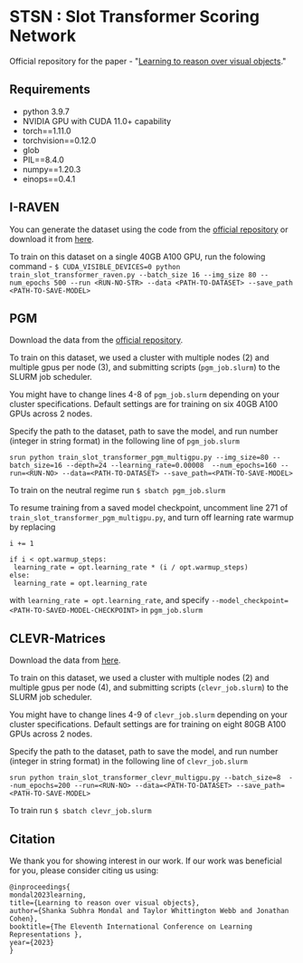 # STSN : Slot Transformer Scoring Network
Official repository for the paper - "[Learning to reason over visual objects](https://openreview.net/forum?id=uR6x8Be7o_M)." 



## Requirements
* python 3.9.7
* NVIDIA GPU with CUDA 11.0+ capability
* torch==1.11.0
* torchvision==0.12.0
* glob
* PIL==8.4.0
* numpy==1.20.3
* einops==0.4.1

## I-RAVEN
You can generate the dataset using the code from the [official repository](https://github.com/husheng12345/SRAN) or download it from [here](https://drive.google.com/file/d/1SxhImd29PLtlvqXAhlkH-CVDfFRzcK7y/view?usp=share_link).




To train on this dataset on a single 40GB A100 GPU, run the folowing command - `$ CUDA_VISIBLE_DEVICES=0 python train_slot_transformer_raven.py --batch_size 16 --img_size 80 --num_epochs 500 --run <RUN-NO-STR> --data <PATH-TO-DATASET> --save_path <PATH-TO-SAVE-MODEL>` 

## PGM

Download the data from the [official repository](https://github.com/deepmind/abstract-reasoning-matrices).

To train on this dataset, we used a cluster with multiple nodes (2) and multiple gpus per node (3), and submitting scripts (`pgm_job.slurm`) to the SLURM job scheduler.

You might have to change lines 4-8 of `pgm_job.slurm` depending on your cluster specifications. Default settings are for training on six 40GB A100 GPUs across 2 nodes.

Specify the path to the dataset, path to save the model, and run number (integer in string format) in the following line of `pgm_job.slurm`

`srun python train_slot_transformer_pgm_multigpu.py --img_size=80 --batch_size=16 --depth=24 --learning_rate=0.00008  --num_epochs=160 --run=<RUN-NO> --data=<PATH-TO-DATASET> --save_path=<PATH-TO-SAVE-MODEL> `

To train on the neutral regime run `$ sbatch pgm_job.slurm`

To resume training from a saved model checkpoint, uncomment line 271 of `train_slot_transformer_pgm_multigpu.py`, and turn off learning rate warmup by replacing
```
i += 1

if i < opt.warmup_steps:
 learning_rate = opt.learning_rate * (i / opt.warmup_steps)
else:
 learning_rate = opt.learning_rate
```
with `learning_rate = opt.learning_rate`, and specify `--model_checkpoint=<PATH-TO-SAVED-MODEL-CHECKPOINT>` in `pgm_job.slurm`

## CLEVR-Matrices

Download the data from [here](https://dataspace.princeton.edu/handle/88435/dsp01fq977z011).

To train on this dataset, we used a cluster with multiple nodes (2) and multiple gpus per node (4), and submitting scripts (`clevr_job.slurm`) to the SLURM job scheduler.

You might have to change lines 4-9 of `clevr_job.slurm` depending on your cluster specifications. Default settings are for training on eight 80GB A100 GPUs across 2 nodes.

Specify the path to the dataset, path to save the model, and run number (integer in string format) in the following line of `clevr_job.slurm`

`srun python train_slot_transformer_clevr_multigpu.py --batch_size=8  --num_epochs=200 --run=<RUN-NO> --data=<PATH-TO-DATASET> --save_path=<PATH-TO-SAVE-MODEL> `

To train run `$ sbatch clevr_job.slurm`

## Citation

We thank you for showing interest in our work. If our work was beneficial for you, please consider citing us using:
```
@inproceedings{
mondal2023learning,
title={Learning to reason over visual objects},
author={Shanka Subhra Mondal and Taylor Whittington Webb and Jonathan Cohen},
booktitle={The Eleventh International Conference on Learning Representations },
year={2023}
}
```
